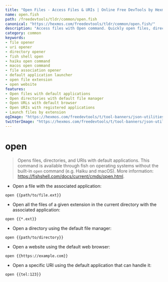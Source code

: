 ```yaml
---
title: "Open Files - Access Files & URIs | Online Free DevTools by Hexmos"
name: open.fish
path: /freedevtools/tldr/common/open.fish
canonical: "https://hexmos.com/freedevtools/tldr/common/open.fish/"
description: "Access files with Open command. Quickly open files, directories, and URIs using default applications across platforms. Free online tool, no registration required."
category: common
keywords:
- file opener
- uri opener
- directory opener
- fish shell open
- haiku open command
- macos open command
- file association opener
- default application launcher
- open file extension
- open website
features:
- Open files with default applications
- Open directories with default file manager
- Open URLs with default browser
- Open URIs with registered applications
- Launch files by extension
ogImage: "https://hexmos.com/freedevtools/t/tool-banners/json-utilities-banner.png"
twitterImage: "https://hexmos.com/freedevtools/t/tool-banners/json-utilities-banner.png"
---
```


# open

> Opens files, directories, and URIs with default applications.
> This command is available through fish on operating systems without the built-in `open` command (e.g. Haiku and macOS).
> More information: <https://fishshell.com/docs/current/cmds/open.html>.

- Open a file with the associated application:

`open {{path/to/file.ext}}`

- Open all the files of a given extension in the current directory with the associated application:

`open {{*.ext}}`

- Open a directory using the default file manager:

`open {{path/to/directory}}`

- Open a website using the default web browser:

`open {{https://example.com}}`

- Open a specific URI using the default application that can handle it:

`open {{tel:123}}`
